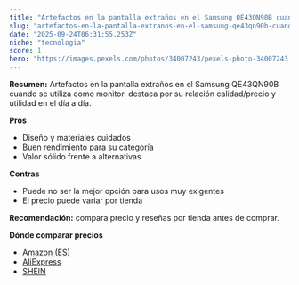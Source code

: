 ```yaml
---
title: "Artefactos en la pantalla extraños en el Samsung QE43QN90B cuando se utiliza como monitor."
slug: "artefactos-en-la-pantalla-extranos-en-el-samsung-qe43qn90b-cuando-se-utiliza-com"
date: "2025-09-24T06:31:55.253Z"
niche: "tecnologia"
score: 1
hero: "https://images.pexels.com/photos/34007243/pexels-photo-34007243.jpeg?auto=compress&cs=tinysrgb&fit=crop&h=627&w=1200&auto=compress&cs=tinysrgb&w=1200&h=675&fit=crop"
---
```


**Resumen:** Artefactos en la pantalla extraños en el Samsung QE43QN90B cuando se utiliza como monitor. destaca por su relación calidad/precio y utilidad en el día a día.

**Pros**
- Diseño y materiales cuidados
- Buen rendimiento para su categoría
- Valor sólido frente a alternativas

**Contras**
- Puede no ser la mejor opción para usos muy exigentes
- El precio puede variar por tienda

**Recomendación:** compara precio y reseñas por tienda antes de comprar.

**Dónde comparar precios**
- [Amazon (ES)](https://www.amazon.es/s?k=Artefactos%20en%20la%20pantalla%20extra%C3%B1os%20en%20el%20Samsung%20QE43QN90B%20cuando%20se%20utiliza%20como%20monitor.&tag=teknovashop25-21)
- [AliExpress](https://www.aliexpress.com/wholesale?SearchText=Artefactos%20en%20la%20pantalla%20extra%C3%B1os%20en%20el%20Samsung%20QE43QN90B%20cuando%20se%20utiliza%20como%20monitor.)
- [SHEIN](https://www.shein.com/pdsearch/Artefactos%20en%20la%20pantalla%20extra%C3%B1os%20en%20el%20Samsung%20QE43QN90B%20cuando%20se%20utiliza%20como%20monitor.)